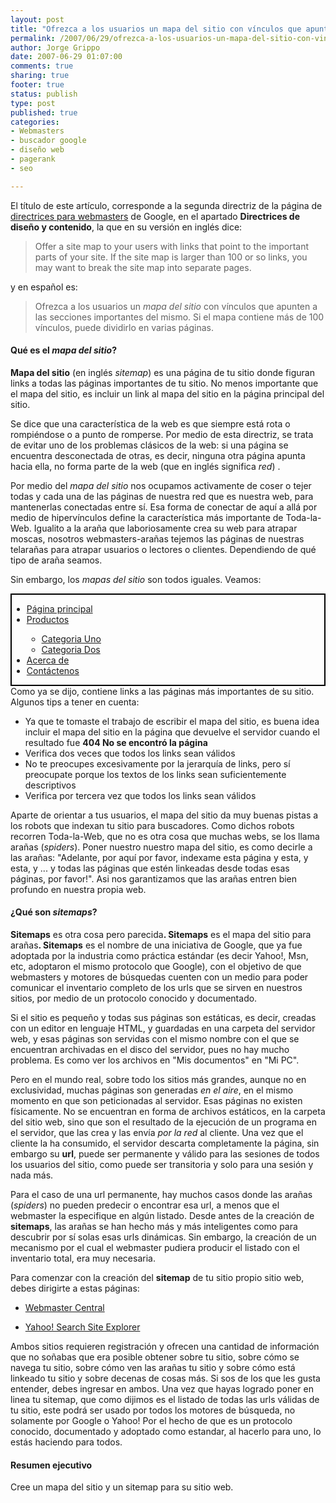 ```yaml
--- 
layout: post
title: "Ofrezca a los usuarios un mapa del sitio con vínculos que apunten a las secciones importantes del mismo."
permalink: /2007/06/29/ofrezca-a-los-usuarios-un-mapa-del-sitio-con-vinculos-que-apunten-a-las-secciones-importantes-del-mismo/index.html
author: Jorge Grippo
date: 2007-06-29 01:07:00
comments: true
sharing: true
footer: true
status: publish
type: post
published: true
categories: 
- Webmasters
- buscador google
- diseño web
- pagerank
- seo

---
```

<!-- 40 -->
El título de este artículo, corresponde a la segunda directriz de la página de <a href="http://www.google.com/support/webmasters/bin/answer.py?answer=35769&amp;hlrm=es">directrices para webmasters</a> de Google, en el apartado <b>Directrices de diseño y contenido</b>, la que en su versión en inglés dice: <blockquote>Offer a site map to your users with links that point to the important parts of your site. If the site map is larger than 100 or so links, you may want to break the site map into separate pages.</blockquote>y en español es: <blockquote>Ofrezca a los usuarios un <span style="font-style:italic;">mapa del sitio</span> con vínculos que apunten a las secciones importantes del mismo. Si el mapa contiene más de 100 vínculos, puede dividirlo en varias páginas.</blockquote><h4>Qué es el <em>mapa del sitio</em>?</h4><b>Mapa del sitio</b> (en inglés <em>sitemap</em>) es una página de tu sitio donde figuran links a todas las páginas importantes de tu sitio. No menos importante que el mapa del sitio, es incluir un link al mapa del sitio en la página principal del sitio.

Se dice que una característica de la web es que siempre está rota o rompiéndose o a punto de romperse. Por medio de esta directriz, se trata de evitar uno de los problemas clásicos de la web: si una página se encuentra desconectada de otras, es decir, ninguna otra página apunta hacia ella, no forma parte de la web (<span style="font-style:italic;"></span>que en inglés significa <span style="font-style:italic;">red</span>) .

Por medio del <span style="font-style:italic;">mapa del sitio</span> nos ocupamos activamente de coser o tejer todas y cada una de las páginas de nuestra red que es nuestra web, para mantenerlas conectadas entre sí. Esa forma de conectar de aquí a allá por medio de hipervínculos define la característica más importante de Toda-la-Web. Igualito a la araña que laboriosamente crea su web para atrapar moscas, nosotros webmasters-arañas tejemos las páginas de nuestras telarañas para atrapar usuarios o lectores o clientes. Dependiendo de qué tipo de araña seamos.

Sin embargo, los <span style="font-style:italic;">mapas del sitio</span> son todos iguales. Veamos:

<div style="border:2px solid black;">
<ul>
<li><a href="http://www.blogger.com/">Página principal</a></li>
<li><a href="http://www.blogger.com/productos/">Productos</a></li><ul>
<li><a href="http://www.blogger.com/productos/uno/">Categoria Uno</a></li>
<li><a href="http://www.blogger.com/productos/dos/">Categoria Dos</a></li>
</ul><li><a href="http://www.blogger.com/acerca%20de/">Acerca de</a></li>
<li><a href="http://www.blogger.com/contactenos/">Contáctenos</a></li></ul></div>
Como ya se dijo, contiene links a las páginas más importantes de su sitio. Algunos tips a tener en cuenta:<ul>
<li>Ya que te tomaste el trabajo de escribir el mapa del sitio, es buena idea incluir el mapa del sitio en la página que devuelve el servidor cuando el resultado fue <span style="font-weight:bold;">404 No se encontró la página</span></li>
<li>Verifica dos veces que todos los links sean válidos</li>
<li>No te preocupes excesivamente por la jerarquía de links, pero sí preocupate porque los textos de los links sean suficientemente descriptivos</li>
<li>Verifica por tercera vez que todos los links sean válidos</li>
</ul>Aparte de orientar a tus usuarios, el mapa del sitio da muy buenas pistas a los robots que indexan tu sitio para buscadores. Como dichos robots recorren Toda-la-Web, que no es otra cosa que muchas webs, se los llama arañas (<span style="font-style:italic;">spiders</span>). Poner nuestro nuestro mapa del sitio, es como decirle a las arañas: "Adelante, por aquí por favor, indexame esta página y esta, y esta, y ... y todas las páginas que estén linkeadas desde todas esas páginas, por favor!". Asi nos garantizamos que las arañas entren bien profundo en nuestra propia web.<h4>¿Qué son <em>sitemaps</em>?</h4><b>Sitemaps</b> es otra cosa pero parecida<b>. Sitemaps</b> es el mapa del sitio para arañas<b>. Sitemaps</b> es el nombre de una iniciativa de Google, que ya fue adoptada por la industria como práctica estándar (es decir Yahoo!, Msn, etc, adoptaron el mismo protocolo que Google), con el objetivo de que webmasters y motores de búsquedas cuenten con un medio para poder comunicar el inventario completo de los urls que se sirven en nuestros sitios, por medio de un protocolo conocido y documentado.

Si el sitio es pequeño y todas sus páginas son estáticas, es decir, creadas con un editor en lenguaje HTML, y guardadas en una carpeta del servidor web, y esas páginas son servidas con el mismo nombre con el que se encuentran archivadas en el disco del servidor, pues no hay mucho problema. Es como ver los archivos en "Mis documentos" en "Mi PC".

Pero en el mundo real, sobre todo los sitios más grandes, aunque no en exclusividad, muchas páginas son generadas <span style="font-style:italic;">en el aire</span>, en el mismo momento en que son peticionadas al servidor. Esas páginas no existen físicamente. No se encuentran en forma de archivos estáticos, en la carpeta del sitio web, sino que son el resultado de la ejecución de un programa en el servidor, que las crea y las envía <span style="font-style:italic;">por la red</span> al cliente. Una vez que el cliente la ha consumido, el servidor descarta completamente la página, sin embargo su <span style="font-weight:bold;">url</span>, puede ser permanente y válido para las sesiones de todos los usuarios del sitio, como puede ser transitoria y solo para una sesión y nada más.

Para el caso de una url permanente, hay muchos casos donde las arañas (<span style="font-style:italic;">spiders</span>) no pueden predecir o encontrar esa url, a menos que el webmaster la especifique en algún listado. Desde antes de la creación de <span style="font-weight:bold;">sitemaps</span>, las arañas se han hecho más y más inteligentes como para descubrir por sí solas esas urls dinámicas. Sin embargo, la creación de un mecanismo por el cual el webmaster pudiera producir el listado con el inventario total, era muy necesaria.

Para comenzar con la creación del <span style="font-weight:bold;">sitemap</span> de tu sitio propio sitio web, debes dirigirte a estas páginas:<ul><li><a href="http://www.google.com/webmasters/">Webmaster Central</a></li>
<li><a href="http://siteexplorer.search.yahoo.com/">Yahoo! Search Site Explorer</a></li></ul>
Ambos sitios requieren registración y ofrecen una cantidad de información que no soñabas que era posible obtener sobre tu sitio, sobre cómo se navega tu sitio, sobre cómo ven las arañas tu sitio y sobre cómo está linkeado tu sitio y sobre decenas de cosas más. Si sos de los que les gusta entender, debes ingresar en ambos. Una vez que hayas logrado poner en linea tu sitemap, que como dijimos es el listado de todas las urls válidas de tu sitio, este podrá ser usado por todos los motores de búsqueda, no solamente por Google o Yahoo! Por el hecho de que es un protocolo conocido, documentado y adoptado como estandar, al hacerlo para uno, lo estás haciendo para todos.<h4>Resumen ejecutivo</h4>Cree un mapa del sitio y un sitemap para su sitio web.

